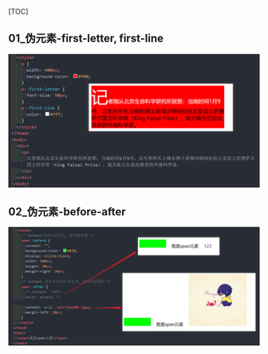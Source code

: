 [TOC]

## 01_伪元素-first-letter, first-line

![01-first-letter-line](03_伪元素.assets/01-first-letter-line.png)

## 02_伪元素-before-after

![02-before-after](03_伪元素.assets/02-before-after.png)